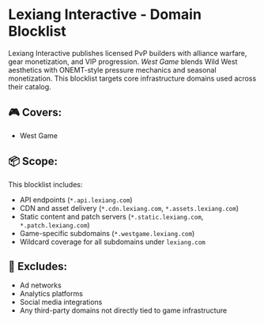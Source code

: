 # Lexiang Interactive - Domain Blocklist

Lexiang Interactive publishes licensed PvP builders with alliance warfare, gear monetization, and VIP progression. *West Game* blends Wild West aesthetics with ONEMT-style pressure mechanics and seasonal monetization. This blocklist targets core infrastructure domains used across their catalog.

## 🎮 Covers:
- West Game

## 📦 Scope:
This blocklist includes:
- API endpoints (`*.api.lexiang.com`)
- CDN and asset delivery (`*.cdn.lexiang.com`, `*.assets.lexiang.com`)
- Static content and patch servers (`*.static.lexiang.com`, `*.patch.lexiang.com`)
- Game-specific subdomains (`*.westgame.lexiang.com`)
- Wildcard coverage for all subdomains under `lexiang.com`

## 🚫 Excludes:
- Ad networks
- Analytics platforms
- Social media integrations
- Any third-party domains not directly tied to game infrastructure
